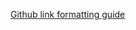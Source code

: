 [Github link formatting guide](https://docs.github.com/en/github/writing-on-github/getting-started-with-writing-and-formatting-on-github/basic-writing-and-formatting-syntax#links)
